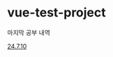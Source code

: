 # vue-test-project

마지막 공부 내역

[24.7.10](https://ko.vuejs.org/guide/essentials/template-syntax.html#attribute-bindings)